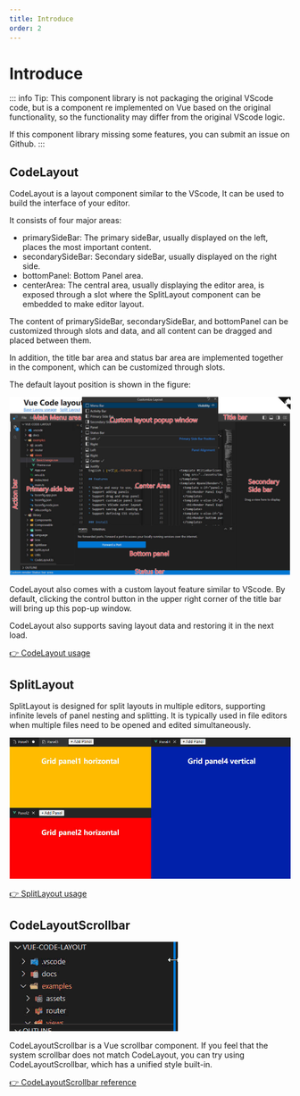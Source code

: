 ```yaml
---
title: Introduce
order: 2
---
```


# Introduce

::: info
Tip: This component library is not packaging the original VScode code, but is a component re implemented on Vue based on the original functionality, so the functionality may differ from the original VScode logic.

If this component library missing some features, you can submit an issue on Github.
::: 

## CodeLayout

CodeLayout is a layout component similar to the VScode, It can be used to build the interface of your editor.

It consists of four major areas:

* primarySideBar: The primary sideBar, usually displayed on the left, places the most important content.
* secondarySideBar: Secondary sideBar, usually displayed on the right side.
* bottomPanel: Bottom Panel area.
* centerArea: The central area, usually displaying the editor area, is exposed through a slot where the SplitLayout component can be embedded to make editor layout.

The content of primarySideBar, secondarySideBar, and bottomPanel can be customized through slots and data, and all content can be dragged and placed between them.

In addition, the title bar area and status bar area are implemented together in the component, which can be customized through slots.

The default layout position is shown in the figure:

![CodeLayoutBase](../../images/CodeLayoutBase.jpg)

CodeLayout also comes with a custom layout feature similar to VScode. By default, clicking the control button in the upper right corner of the title bar will bring up this pop-up window.

CodeLayout also supports saving layout data and restoring it in the next load.

[👉 CodeLayout usage](./code-layout.md)

## SplitLayout

SplitLayout is designed for split layouts in multiple editors, supporting infinite levels of panel nesting and splitting. It is typically used in file editors when multiple files need to be opened and edited simultaneously.

![SplitLayout](../../images/SplitLayout.jpg)

[👉 SplitLayout usage](./split-layout.md)

## CodeLayoutScrollbar

![CodeLayoutScrollbarDemo](../../images/CodeLayoutScrollbarDemo.gif)

CodeLayoutScrollbar is a Vue scrollbar component. If you feel that the system scrollbar does not match CodeLayout, you can try using CodeLayoutScrollbar, which has a unified style built-in.

[👉 CodeLayoutScrollbar reference](https://docs.imengyu.top/vue-scroll-rect-docs/en/)
